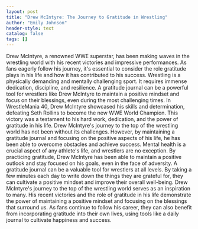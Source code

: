 ```yaml
---
layout: post
title: "Drew McIntyre: The Journey to Gratitude in Wrestling"
author: "Emily Johnson"
header-style: text
catalog: false
tags: []
---
```


Drew McIntyre, a renowned WWE superstar, has been making waves in the wrestling world with his recent victories and impressive performances. As fans eagerly follow his journey, it's essential to consider the role gratitude plays in his life and how it has contributed to his success. Wrestling is a physically demanding and mentally challenging sport. It requires immense dedication, discipline, and resilience. A gratitude journal can be a powerful tool for wrestlers like Drew McIntyre to maintain a positive mindset and focus on their blessings, even during the most challenging times. In WrestleMania 40, Drew McIntyre showcased his skills and determination, defeating Seth Rollins to become the new WWE World Champion. This victory was a testament to his hard work, dedication, and the power of gratitude in his life. Drew McIntyre's journey to the top of the wrestling world has not been without its challenges. However, by maintaining a gratitude journal and focusing on the positive aspects of his life, he has been able to overcome obstacles and achieve success. Mental health is a crucial aspect of any athlete's life, and wrestlers are no exception. By practicing gratitude, Drew McIntyre has been able to maintain a positive outlook and stay focused on his goals, even in the face of adversity. A gratitude journal can be a valuable tool for wrestlers at all levels. By taking a few minutes each day to write down the things they are grateful for, they can cultivate a positive mindset and improve their overall well-being. Drew McIntyre's journey to the top of the wrestling world serves as an inspiration to many. His recent victories and the role of gratitude in his life demonstrate the power of maintaining a positive mindset and focusing on the blessings that surround us. As fans continue to follow his career, they can also benefit from incorporating gratitude into their own lives, using tools like a daily journal to cultivate happiness and success.